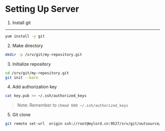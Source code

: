 Setting Up Server
=================

1. Install git
--------------

```bash
yum install -y git
```

2. Make directory

```bash
mkdir -p /srv/git/my-repository.git
```

3. Initialize repository

```bash
cd /srv/git/my-repository.git
git init --bare
```

4. Add authorization key

```bash
cat key.pub >> ~/.ssh/authorized_keys
```

> Note: Remember to `chmod 600 ~/.ssh/authorized_keys`

5. Git clone

```bash
git remote set-url  origin ssh://root@mylord.cn:9527/srv/git/outsource/geeqee/smart-home-app.git

